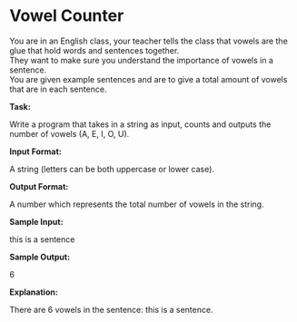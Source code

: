 
# Vowel Counter

You are in an English class, your teacher tells the class that vowels are the glue that hold words and sentences together.  
They want to make sure you understand the importance of vowels in a sentence.   
You are given example sentences and are to give a total amount of vowels that are in each sentence. 

**Task:**

Write a program that takes in a string as input, counts and outputs the number of vowels (A, E, I, O, U). 

**Input Format:**

A string (letters can be both uppercase or lower case). 

**Output Format:**

A number which represents the total number of vowels in the string. 

**Sample Input:**

this is a sentence 

**Sample Output:**

6

**Explanation:**
   
There are 6 vowels in the sentence: this is a sentence.